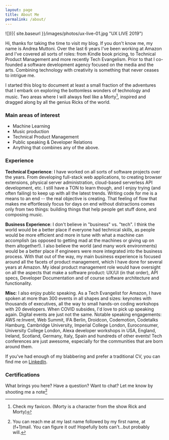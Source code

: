```yaml
---
layout: page
title: About Me
permalink: /about/
---
```


![]({{ site.baseurl }}/images/photos/ux-live-01.jpg "UX LIVE 2019")

Hi, thanks for taking the time to visit my blog. If you don't know me, my name is Andrea Muttoni. Over the last 6 years I've been working at Amazon and I've covered all sorts of roles: from Kindle book pricing, to Technical Product Management and more recently Tech Evangelism. Prior to that I co-founded a software development agency focused on the media and the arts. Combining technology with creativity is something that never ceases to intrigue me.

I started this blog to document at least a small fraction of the adventures that I embark on exploring the bottomless wonders of technology and music. Two areas where I will always feel like a Morty[^1], inspired and dragged along by all the genius Ricks of the world.

### Main areas of interest

- Machine Learning
- Music production
- Technical Product Management
- Public speaking & Developer Relations
- Anything that combines any of the above.

### Experience

**Technical Experience**: I have worked on all sorts of software projects over the years. From developing full-stack web applications, to creating browser extensions, physical server administration, cloud-based serverless API development, etc. I still have a TON to learn though, and I enjoy trying (and often failing) to keep up with all the latest trends. Writing code for me is a means to an end -- the real objective is creating. That feeling of flow that makes me effortlessly focus for days on end without distractions comes only from two things: building things that help people get stuff done, and composing music.

**Business Experience**: I don't believe in "business" vs. "tech". I think the world would be a better place if everyone had technical skills, as people would be more efficient and more in tune with what a machine can accomplish (as opposed to getting mad at the machines or giving up on them altogether!). I also believe the world (and many work environments) would be a better place if engineers were more integrated into the business process. With that out of the way, my main business experience is focused around all the facets of product management, which I have done for several years at Amazon. My ideal product management role would have oversight on all the aspects that make a software product: UX/UI (in that order), API specs, Developer Documentation and of course software architecture and functionality. 

**Misc**: I also enjoy public speaking. As a Tech Evangelist for Amazon, I have spoken at more than 300 events in all shapes and sizes: keynotes with thousands of executives, all the way to small hands-on coding workshops with 20 developers. When COVID subsides, I'd love to pick up speaking again. Digital events are just not the same. Notable speaking engagements: AWS re:Invent, Web Summit, IFA Berlin, Droidcon, Codemotion, Codetalks Hamburg, Cambridge University, Imperial College London, Euroconsumer, University College London, Alexa developer workshops in USA, England, Ireland, Scotland, Germany, Italy, Spain and hundreds of other events! Tech conferences are just awesome, especially for the communities that are born around them. 

If you've had enough of my blabbering and prefer a traditional CV, you can find me on [LinkedIn](https://www.linkedin.com/in/muttoni/).

### Certifications

<div data-iframe-width="150" data-iframe-height="270" data-share-badge-id="61d75d59-6a7a-414a-b2af-e4e4c5e3c5dd" data-share-badge-host="https://www.youracclaim.com"></div>

<div data-iframe-width="150" data-iframe-height="270" data-share-badge-id="16ed95f7-7464-481f-b379-cad0e566bf9b" data-share-badge-host="https://www.youracclaim.com"></div>

<script type="text/javascript" async src="//cdn.youracclaim.com/assets/utilities/embed.js"></script> 

What brings you here? Have a question? Want to chat? Let me know by shooting me a note[^2] 

[^1]: Check my favicon. (Morty is a character from the show Rick and Morty)
[^2]: You can reach me at my last name followed by my first name, at (f+1)mail. You can figure it out! Hopefully bots can't...but probably will.
